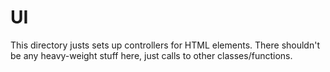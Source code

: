 # UI
This directory justs sets up controllers for HTML elements. There shouldn't be
any heavy-weight stuff here, just calls to other classes/functions.
